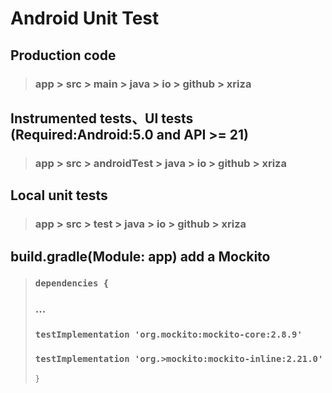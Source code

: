 # Android Unit Test
## Production code
>### app > src > main > java > io > github > xriza

## Instrumented tests、UI tests (Required:Android:5.0 and API >= 21)
>### app > src > androidTest > java > io > github > xriza

## Local unit tests
>### app > src > test > java > io > github > xriza

## build.gradle(Module: app) add a Mockito
>### `dependencies {`
>### ...
>### `testImplementation 'org.mockito:mockito-core:2.8.9'`
>### `testImplementation 'org.>mockito:mockito-inline:2.21.0'`
>`}`